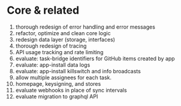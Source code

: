 # Core & related

1. thorough redesign of error handling and error messages
2. refactor, optimize and clean core logic
3. redesign data layer (storage, interfaces)
4. thorough redesign of tracing
5. API usage tracking and rate limiting
6. evaluate: task-bridge identifiers for GitHub items created by app
7. evaluate: app-install data logs
8. evaluate: app-install killswitch and info broadcasts
9. allow multiple assignees for each task.
10.   homepage, keysigning, and stores
11.   evaluate webhooks in place of sync intervals
12.   evaluate migration to graphql API
